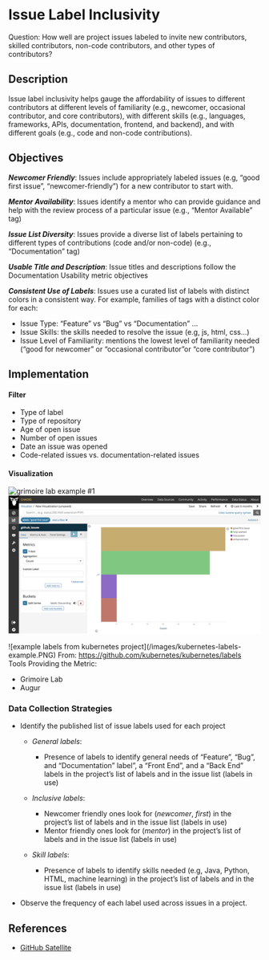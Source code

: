 # Issue Label Inclusivity
Question: How well are project issues labeled to invite new contributors, skilled contributors, non-code contributors, and other types of contributors?

## Description
Issue label inclusivity helps gauge the affordability of issues to different contributors at different levels of familiarity (e.g., newcomer, occasional contributor, and core contributors), with different skills (e.g., languages, frameworks, APIs, documentation, frontend, and backend), and with different goals (e.g., code and non-code contributions).

## Objectives

*__Newcomer Friendly__*: Issues include appropriately labeled issues (e.g, “good first issue”, “newcomer-friendly”) for a new contributor to start with. 

*__Mentor Availability__*: Issues identify a mentor who can provide guidance and help with the review process of a particular issue (e.g., “Mentor Available” tag)

*__Issue List Diversity__*: Issues provide a diverse list of labels pertaining to different types of contributions (code and/or non-code) (e.g., “Documentation” tag)

*__Usable Title and Description__*: Issue titles and descriptions follow the Documentation Usability metric objectives 
 
*__Consistent Use of Labels__*: Issues use a curated list of labels with distinct colors in a consistent way. 
For example, families of tags with a distinct color for each:

- Issue Type: “Feature” vs “Bug” vs “Documentation” ...
- Issue Skills: the skills needed to resolve the issue (e.g, js, html, css...)
- Issue Level of Familiarity: mentions the lowest level of familiarity needed (“good for newcomer” or “occasional contributor”or “core contributor”)

## Implementation

#### Filter ####

- Type of label
- Type of repository
- Age of open issue
- Number of open issues
- Date an issue was opened 
- Code-related issues vs. documentation-related issues

#### Visualization ####
![grimoire lab example #1](/images/grimoire-lab-viz-example1.png)
![grimoire lab example #2](images/grimoire-lab-viz-example2.png)


![example labels from kubernetes project](/images/kubernetes-labels- example.PNG)
From: https://github.com/kubernetes/kubernetes/labels 
Tools Providing the Metric:
- Grimoire Lab 
- Augur

### Data Collection Strategies

- Identify the published list of issue labels used for each project 
   - *General labels*: 
      - Presence of labels to identify general needs of  “Feature”, “Bug”, and “Documentation” label”, a “Front End”, and a “Back End” labels in the project’s list of labels and in the issue list (labels in use)
   - *Inclusive labels*:
     - Newcomer friendly ones look for (*newcomer*, *first*) in the project’s list of labels and in the issue list (labels in use)
     - Mentor friendly ones look for (*mentor*) in the project’s list of labels and in the issue list (labels in use)

  - *Skill labels*: 
     - Presence of labels to identify skills needed (e.g, Java, Python, HTML, machine learning) in the project’s list of labels and in the issue list (labels in use)

- Observe the frequency of each label used across issues in a project.

## References
- [GitHub Satellite](https://githubsatellite.com/)

